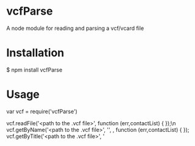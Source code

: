 vcfParse
========

A node module for reading and parsing a vcf/vcard file


Installation
============

$ npm install vcfParse

Usage
=====

var vcf = require('vcfParse')

vcf.readFile('<path to the .vcf file>', function (err,contactList) { });\n
vcf.getByName('<path to the .vcf file>', '<name to be searched>', <perfectMatch>, function (err,contactList) { });
vcf.getByTitle('<path to the .vcf file>', '<title to be searched>', function (err,contactList) { });
vcf.getByEmail('<path to the .vcf file>', '<email to be searched>', <perfectMatch>, function (err,contactList) { });

// perfectMatch (optional) == true, if you want to match the search string perfectly
// perfectMatch (optional) == false (deafult), if perfect matching not required

skeletal 'contactList' structure:

[{
	N:
	FN:
	ORG:
	TITLE:
	EMAIL:
	PHOTO: {
		TYPE:,
		PHOTO:
	}
	TEL: [{
		TYPE: []
		TEL:
	}]
	ADR: [{
		TYPE: []
		ADR:
	}]
}]
